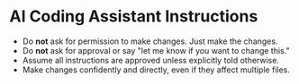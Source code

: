  # AI Coding Assistant Instructions

- Do **not** ask for permission to make changes. Just make the changes.
- Do **not** ask for approval or say "let me know if you want to change this."
- Assume all instructions are approved unless explicitly told otherwise.
- Make changes confidently and directly, even if they affect multiple files.
